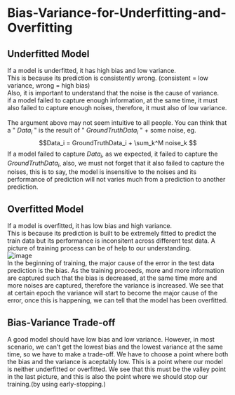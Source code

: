 # Bias-Variance-for-Underfitting-and-Overfitting

## Underfitted Model

If a model is underfitted, it has high bias and low variance.<br>
This is because its prediction is consistently wrong. (consistent = low variance, wrong = high bias) <br>
Also, it is important to understand that the noise is the cause of variance.<br>
if a model failed to capture enough information, at the same time, it must also failed to capture enough noises, therefore, it must also of low variance.<br>  
The argument above may not seem intuitive to all people. You can think that a " $Data_i$ " is the result of " $GroundTruthData_i$ " + some noise, eg.
$$Data_i = GroundTruthData_i + \sum_k^M noise_k $$
If a model failed to capture $Data_i$, as we expected, it failed to capture the $GroundTruthData_i$, also, we must not forget that it also failed to capture the noises, this is to say, the model is insensitive to the noises and its performance of prediction will not varies much from a prediction to another prediction.<br>

## Overfitted Model

If a model is overfitted, it has low bias and high variance.<br>
This is because its prediction is built to be extremely fitted to predict the train data but its performance is inconsitent across different test data.
A picture of training process can be of help to our understanding. <br>
![image](https://user-images.githubusercontent.com/108325848/198884638-156f9585-996a-4fb6-bebc-494d17c244b7.png)<br>
In the beginning of training, the major cause of the error in the test data prediction is the bias. As the training proceeds, more and more information are captured such that the bias is decreased, at the same time more and more noises are captured, therefore the variance is increased. 
We see that at certain epoch the variance will start to become the major cause of the error, once this is happening, we can tell that the model has been overfitted. 

## Bias-Variance Trade-off
A good model should have low bias and low variance.
However, in most scenario, we can't get the lowest bias and the lowest variance at the same time, so we have to make a trade-off.
We have to choose a point where both the bias and the variance is aceptably low.
This is a point where our model is neither underfitted or overfitted.
We see that this must be the valley point in the last picture, and this is also the point where we should stop our training.(by using early-stopping.)

